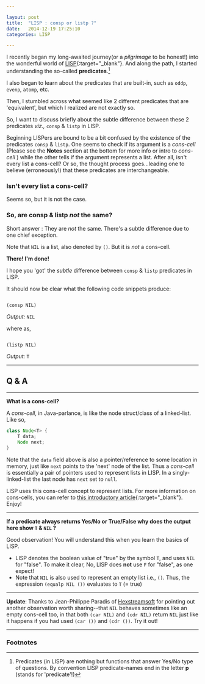 ```yaml
---

layout: post
title:  "LISP : consp or listp ?"
date:   2014-12-19 17:25:10
categories: LISP

---
```


I recently began my long-awaited journey(or a _pilgrimage_ to be honest!) into the wonderful world of [LISP][link_LISP]{:target="_blank"}. And along the path, I started understanding the so-called **predicates**.[^1]


[^1]: Predicates (in LISP) are nothing but functions that answer Yes/No type of questions. By convention LISP predicate-names end in the letter **p** (stands for 'predicate'!)

I also began to learn about the predicates that are built-in, such as `oddp`, `evenp`, `atomp`, etc.

Then, I stumbled across what seemed like 2 different predicates that are 'equivalent', but which I realized are not exactly so.

So, I want to discuss briefly about the subtle difference between these 2 predicates _viz.,_ `consp` & `listp` in LISP.

Beginning LISPers are bound to be a bit confused by the existence of the predicates `consp` & `listp`. One seems to check if its argument is a _cons-cell_ (Please see the **Notes** section at the bottom for more info or intro to _cons-cell_ ) while the other tells if the argument represents a list. After all, isn't every list a cons-cell? Or so, the thought process goes...leading one to believe (erroneously!) that these predicates are interchangeable.

### Isn't every list a cons-cell?

Seems so, but it is not the case.

### So, are consp & listp _not_ the same?

Short answer : They are _not_ the same. There's a subtle difference due to one chief exception.

Note that `NIL` is a list, also denoted by `()`. But it is  _not_ a cons-cell.

**There! I'm done!**

I hope you 'got' the _subtle_ difference between `consp` & `listp` predicates in LISP.

It should now be clear what the following code snippets produce:

``` common-lisp

(consp NIL)

```

_Output:_  `NIL`

where as,

``` common-lisp

(listp NIL)

```

_Output:_ `T`

---

## Q & A

---

**What is a cons-cell?**

A _cons-cell_, in Java-parlance, is like the node struct/class of a linked-list. Like so,

``` java
class Node<T> {
    T data;
    Node next;
}
```

Note that the `data` field above is also a pointer/reference to some location in memory, just like `next` points to the 'next' node of the list. Thus a _cons-cell_ is essentially a pair of pointers used to represent lists in LISP. In a singly-linked-list the last node has `next` set to `null`.

LISP uses this cons-cell concept to represent lists. For more information on cons-cells, you can refer to [this introductory article][link_cons_cell]{:target="_blank"}. Enjoy!

---

**If a predicate always returns Yes/No or True/False why does the output here show `T` & `NIL` ?**

Good observation! You will understand this when you learn the basics of LISP.

+ LISP denotes the boolean value of "true" by the symbol `T`, and uses `NIL` for "false". To make it clear, No, LISP does **not** use `F` for "false", as one expect!
+ Note that `NIL` is also used to represent an empty list i.e., `()`. Thus, the expression `(equalp NIL ())` evaluates to `T` (= true)

---

**Update**: Thanks to Jean-Philippe Paradis of [Hexstreamsoft][link_hexstream] for pointing out another observation worth sharing--that `NIL` behaves sometimes like an empty cons-cell too, in that both `(car NIL)` and `(cdr NIL)` return `NIL` just like it happens if you had used `(car ())` and `(cdr ())`. Try it out!

---

### Footnotes

[link_cons_cell]: http://c2.com/cgi/wiki?ConsCell
[link_LISP]: http://en.wikipedia.org/wiki/Lisp_%28programming_language%29
[link_hexstream]: https://www.hexstreamsoft.com
